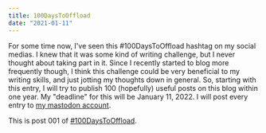 ```yaml
---
title: 100DaysToOffload
date: "2021-01-11"
---
```


For some time now, I've seen this #100DaysToOffload hashtag on my social medias. I knew that it was some kind of writing challenge, but I never thought about taking part in it. Since I recently started to blog more frequently though, I think this challenge could be very beneficial to my writing skills, and just jotting my thoughts down in general. So, starting with this entry, I will try to publish 100 (hopefully) useful posts on this blog within one year. My "deadline" for this will be January 11, 2022. I will post every entry to [my mastodon account](https://fosstodon.org/@garritfra).

This is post 001 of [#100DaysToOffload](https://100daystooffload.com/).
